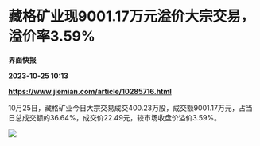 # 藏格矿业现9001.17万元溢价大宗交易，溢价率3.59%
**界面快报**

**2023-10-25 10:13**

**https://www.jiemian.com/article/10285716.html**

10月25日，藏格矿业今日大宗交易成交400.23万股，成交额9001.17万元，占当日总成交额的36.64%，成交价22.49元，较市场收盘价溢价3.59%。

![](https://img2.jiemian.com/101/original/20231025/169822849754256400_a700xH.png)